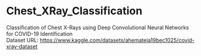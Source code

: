 # Chest_XRay_Classification
Classification of Chest X-Rays using Deep Convolutional Neural Networks for COVID-19 Identification
<br>Dataset URL: https://www.kaggle.com/datasets/ahemateja19bec1025/covid-xray-dataset 
